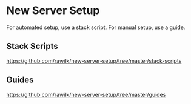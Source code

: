 # New Server Setup
For automated setup, use a stack script. For manual setup, use a guide.

## Stack Scripts
https://github.com/rawilk/new-server-setup/tree/master/stack-scripts

## Guides
https://github.com/rawilk/new-server-setup/tree/master/guides
